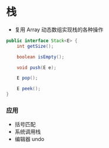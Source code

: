 # 栈

- 复用 Array 动态数组实现栈的各种操作

```java
public interface Stack<E> {
    int getSize();

    boolean isEmpty();

    void push(E e);

    E pop();

    E peek();
}

```

### 应用

- 括号匹配
- 系统调用栈
- 编辑器 undo